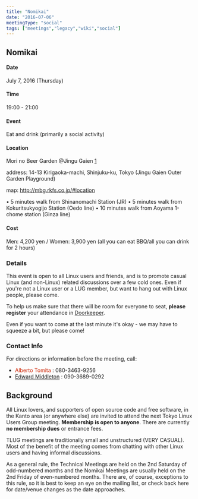 ```yaml
---
title: "Nomikai"
date: "2016-07-06"
meetingType: "social"
tags: ["meetings","legacy","wiki","social"]
---
```


<h2 id="nomikai">Nomikai</h2>
<h4 id="date">Date</h4>
<p>July 7, 2016 (Thursday)</p>
<h4 id="time">Time</h4>
<p>19:00 - 21:00</p>
<h4 id="event">Event</h4>
<p>Eat and drink (primarily a social activity)</p>
<h4 id="location">Location</h4>
<p>Mori no Beer Garden @Jingu Gaien
<a href="http://mbg.rkfs.co.jp/">1</a></p>
<p>address: 14-13 Kirigaoka-machi, Shinjuku-ku, Tokyo (Jingu Gaien Outer Garden Playground)</p>
<p>map: <a href="http://mbg.rkfs.co.jp/#location">http://mbg.rkfs.co.jp/#location</a></p>
<p>• 5 minutes walk from Shinanomachi Station (JR)
• 5 minutes walk from Kokuritsukyogijo Station (Oedo line)
• 10 minutes walk from Aoyama 1-chome station (Ginza line)</p>
<h4 id="cost">Cost</h4>
<p>Men: 4,200 yen / Women: 3,900 yen
(all you can eat BBQ/all you can drink for 2 hours)</p>
<h3 id="details">Details</h3>
<p>This event is open to all Linux users and friends, and is to promote casual Linux (and non-Linux) related discussions over a few cold ones. Even if you're not a Linux user or a LUG member, but want to hang out with Linux people, please come.</p>
<p>To help us make sure that there will be room for everyone to seat, <strong>please register</strong> your attendance in <a href="http://tlug.doorkeeper.jp/">Doorkeeper</a>.</p>
<p>Even if you want to come at the last minute it's okay - we may have to squeeze a bit, but please come!</p>
<h3 id="contact_info">Contact Info</h3>
<p>For directions or information before the meeting, call:</p>
<ul>
<li><font color="#CC2200">Alberto Tomita</font> : 080-3463-9256</li>
<li><a href="./Edward_Middleton">Edward Middleton</a> : 090-3689-0292</li>
</ul>

<h2 id="introduction">Background</h2>
<p>All Linux lovers, and supporters of open source code and free software, in the Kanto area (or anywhere else) are invited to attend the next Tokyo Linux Users Group meeting. <b>Membership is open to anyone</b>. There are currently <b>no membership dues</b> or entrance fees.</p>
<p>TLUG meetings are traditionally small and unstructured (VERY CASUAL). Most of the benefit of the meeting comes from chatting with other Linux users and having informal discussions.</p>
<p>As a general rule, the Technical Meetings are held on the 2nd Saturday of odd-numbered months and the Nomikai Meetings are usually held on the 2nd Friday of even-numbered months. There are, of course, exceptions to this rule, so it is best to keep an eye on the mailing list, or check back here for date/venue changes as the date approaches.</p>
